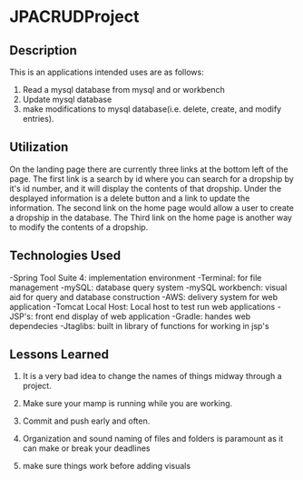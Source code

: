 # JPACRUDProject

## Description
This is an applications intended uses are as follows:
1) Read a mysql database from mysql and or workbench
2) Update mysql database
3) make modifications to mysql database(i.e. delete, create, and modify entries).

## Utilization
On the landing page there are currently three links at the bottom left of the page. The first link is a search by id where you can  search for a dropship by it's id number, and it will display the contents of that dropship. Under the desplayed information is a delete button and a link to update the information. The second link on the home page would allow a user to create a dropship in the database. The Third link on the home page is another way to modify the contents of a dropship.

## Technologies Used
-Spring Tool Suite 4: implementation environment
-Terminal: for file management
-mySQL: database query system
-mySQL workbench: visual aid for query and database construction
-AWS: delivery system for web application
-Tomcat Local Host: Local host to test run web applications
-JSP's: front end display of web application
-Gradle: handes web dependecies
-Jtaglibs: built in library  of functions for working in jsp's


## Lessons Learned

1) It is a very bad idea to change the names of things midway through a project.

2) Make sure your mamp is running while you are working.

3) Commit and push early and often.

4) Organization and sound naming of files and folders is paramount as it can make or break your deadlines

5) make sure things work before adding visuals
 
